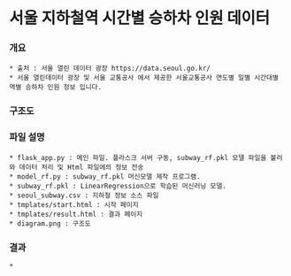 # 서울 지하철역 시간별 승하차 인원 데이터 

### 개요
    * 출처 : 서울 열린 데이터 광장 https://data.seoul.go.kr/
    * 서울 열린데이터 광장 및 서울 교통공사 에서 제공한 서울교통공사 연도별 일별 시간대별 역별 승하차 인원 정보 입니다. 

### 구조도
    
### 파일 설명
    * flask_app.py : 메인 파일. 플라스크 서버 구동, subway_rf.pkl 모델 파일을 불러와 데이터 처리 및 Html 파일에의 정보 전송
    * model_rf.py : subway_rf.pkl 머신모델 제작 프로그램.
    * subway_rf.pkl : LinearRegression으로 학습된 머신러닝 모델.
    * seoul_subway.csv : 지하철 정보 소스 파일
    * tmplates/start.html : 시작 페이지
    * tmplates/result.html : 결과 페이지
    * diagram.png : 구조도
    

### 결과
    * 



